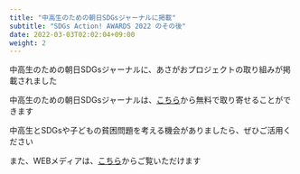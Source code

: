 ```yaml
---
title: "中高生のための朝日SDGsジャーナルに掲載"
subtitle: "SDGs Action! AWARDS 2022 のその後"
date: 2022-03-03T02:02:04+09:00
weight: 2
---
```

中高生のための朝日SDGsジャーナルに、あさがおプロジェクトの取り組みが掲載されました
<!--more-->

中高生のための朝日SDGsジャーナルは、[こちら](https://que.digital.asahi.com/epost/11009778)から無料で取り寄せることができます

中高生とSDGsや子どもの貧困問題を考える機会がありましたら、ぜひご活用ください

また、WEBメディアは、[こちら](https://www.asahi.com/sdgs/article/14792126?revision=HEAD&layout=LIVE&token=0aeedf984531e61fc7fd766c27ae8020f5ea02fc237654e6188deae9a3cebd05&fbclid=IwAR3RIQftnbCRCPiQEXPUEtel2wewT6zGI6Gf8H_gbWfS-NNPJX0UdxVx1xU)からご覧いただけます



